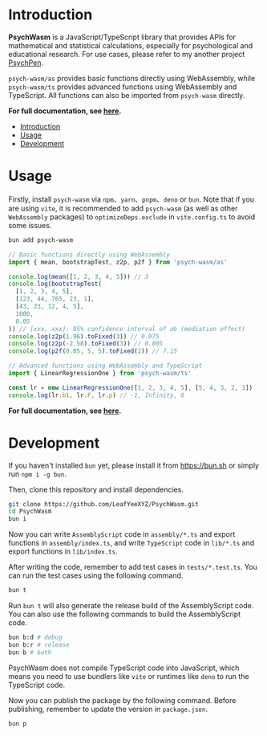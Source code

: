 # Introduction

**PsychWasm** is a JavaScript/TypeScript library that provides APIs for mathematical and statistical calculations, especially for psychological and educational research. For use cases, please refer to my another project [PsychPen](https://github.com/LeafYeeXYZ/PsychPen).

`psych-wasm/as` provides basic functions directly using WebAssembly, while `psych-wasm/ts` provides advanced functions using WebAssembly and TypeScript. All functions can also be imported from `psych-wasm` directly.

**For full documentation, see [here](https://wasm.leafyee.xyz/).**

- [Introduction](#introduction)
- [Usage](#usage)
- [Development](#development)

# Usage

Firstly, install `psych-wasm` via `npm`、`yarn`、`pnpm`、`deno` or `bun`. Note that if you are using `vite`, it is recommended to add `psych-wasm` (as well as other `WebAssembly` packages) to `optimizeDeps.exclude` in `vite.config.ts` to avoid some issues.

```bash
bun add psych-wasm
```

```typescript
// Basic functions directly using WebAssembly
import { mean, bootstrapTest, z2p, p2f } from 'psych-wasm/as'

console.log(mean([1, 2, 3, 4, 5])) // 3
console.log(bootstrapTest(
  [1, 2, 3, 4, 5],
  [123, 44, 765, 23, 1],
  [43, 23, 12, 4, 5],
  1000,
  0.05
)) // [xxx, xxx]: 95% confidence interval of ab (mediation effect)
console.log(z2p(1.96).toFixed(3)) // 0.975
console.log(z2p(-2.58).toFixed(3)) // 0.005
console.log(p2f(0.05, 5, 5).toFixed(2)) // 7.15
```

```typescript
// Advanced functions using WebAssembly and TypeScript
import { LinearRegressionOne } from 'psych-wasm/ts'

const lr = new LinearRegressionOne([1, 2, 3, 4, 5], [5, 4, 3, 2, 1])
console.log(lr.b1, lr.F, lr.p) // -1, Infinity, 0
```

**For full documentation, see [here](https://wasm.leafyee.xyz/).**

# Development

If you haven't installed `bun` yet, please install it from <https://bun.sh> or simply run `npm i -g bun`.

Then, clone this repository and install dependencies.

```bash
git clone https://github.com/LeafYeeXYZ/PsychWasm.git
cd PsychWasm
bun i
```

Now you can write `AssemblyScript` code in `assembly/*.ts` and export functions in `assembly/index.ts`, and write `TypeScript` code in `lib/*.ts` and export functions in `lib/index.ts`. 

After writing the code, remember to add test cases in `tests/*.test.ts`. You can run the test cases using the following command.

```bash
bun t
```

Run `bun t` will also generate the release build of the AssemblyScript code. You can also use the following commands to build the AssemblyScript code.

```bash
bun b:d # debug
bun b:r # release
bun b # both
```

PsychWasm does not compile TypeScript code into JavaScript, which means you need to use bundlers like `vite` or runtimes like `deno` to run the TypeScript code.

Now you can publish the package by the following command. Before publishing, remember to update the version in `package.json`.

```bash
bun p
```
